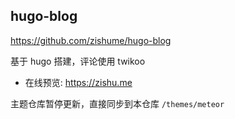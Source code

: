 ## hugo-blog

https://github.com/zishume/hugo-blog

基于 hugo 搭建，评论使用 twikoo

- 在线预览: https://zishu.me

主题仓库暂停更新，直接同步到本仓库 `/themes/meteor`